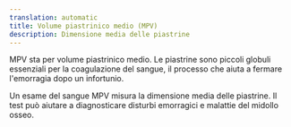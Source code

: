 ```yaml
---
translation: automatic
title: Volume piastrinico medio (MPV)
description: Dimensione media delle piastrine
---
```


MPV sta per volume piastrinico medio. Le piastrine sono piccoli globuli essenziali per la coagulazione del sangue, il processo che aiuta a fermare l'emorragia dopo un infortunio.

Un esame del sangue MPV misura la dimensione media delle piastrine. Il test può aiutare a diagnosticare disturbi emorragici e malattie del midollo osseo.
